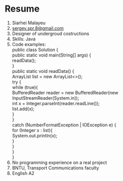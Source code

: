# Resume

1. Siarhei Malayeu<br/>
2. sergey.spr.8@gmail.com<br/>
3. Designer of undergroud costructions<br/>
4. Skills: Java<br/>
5. Code examples:<br/>
public class Solution {<br/>
    public static void main(String[] args) {<br/>
        readData();<br/>
    }<br/>
    public static void readData() {<br/>
        ArrayList<Integer> list = new ArrayList<>();<br/>
        try {<br/>
            while (true){<br/>
            BufferedReader reader = new BufferedReader(new InputStreamReader(System.in));<br/>
            int x = Integer.parseInt(reader.readLine());<br/>
            list.add(x);<br/>
        }<br/>
        }<br/>
        catch (NumberFormatException | IOException e) {<br/>
            for (Integer x : list){<br/>
                System.out.println(x);<br/>
            }<br/>
        }<br/>
    }<br/>
}<br/>
6. No programming experience on a real project<br/>
7. BNTU, Transport Communications faculty<br/>
8. English A2
